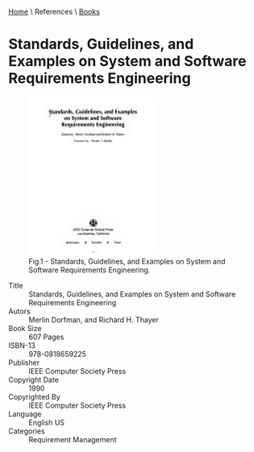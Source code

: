 [Home](../../index.md) \ References \ [Books](list.md)

# Standards, Guidelines, and Examples on System and Software Requirements Engineering

<figure>
  <img src="Standards-Guidelines-and-Examples-on-System-and-Software-Requirements-Engineering.png" alt="Standards, Guidelines, and Examples on System and Software Requirements Engineering" style="width:250px">
  <figcaption>Fig.1 - Standards, Guidelines, and Examples on System and Software Requirements Engineering.</figcaption>
</figure>

<div itemscope="" itemtype="https://schema.org/Book">
   <meta itemprop="bookFormat" content="EBook/DAISY3"/>
   <meta itemprop="accessibilityFeature" content="largePrint/CSSEnabled"/>
   <meta itemprop="accessibilityFeature" content="highContrast/CSSEnabled"/>
   <meta itemprop="accessibilityFeature" content="resizeText/CSSEnabled"/>
   <meta itemprop="accessibilityFeature" content="displayTransformability"/>
   <meta itemprop="accessibilityFeature" content="longDescription"/>
   <meta itemprop="accessibilityFeature" content="alternativeText"/>
   <meta itemprop="accessibilityControl" content="fullKeyboardControl"/>
   <meta itemprop="accessibilityControl" content="fullMouseControl"/>
   <meta itemprop="accessibilityHazard" content="noFlashingHazard"/>
   <meta itemprop="accessibilityHazard" content="noMotionSimulationHazard"/>
   <meta itemprop="accessibilityHazard" content="noSoundHazard"/>
   <meta itemprop="accessibilityAPI" content="ARIA"/>

   <dl>
      <dt>Title</dt>
      <dd itemprop="name">Standards, Guidelines, and Examples on System and Software Requirements Engineering</dd>
	  <dt>Autors</dt>
	  <dd itemprop="author" itemtype="https://schema.org/Person" itemscope=""><span itemprop="name">Merlin Dorfman</span>, and <span itemprop="name">Richard H. Thayer</span></dd>
      <dt>Book Size</dt>
      <dd><span itemprop="numberOfPages">607</span> Pages</dd>
      <dt>ISBN-13</dt>
      <dd itemprop="isbn">978-0818659225</dd>
      <dt>Publisher</dt>
      <dd itemprop="publisher" itemtype="https://schema.org/Organization" itemscope=""><span itemprop="name">IEEE Computer Society Press</span></dd>
      <dt>Copyright Date</dt>
      <dd itemprop="copyrightYear">1990</dd>
      <dt>Copyrighted By</dt>
      <dd itemprop="copyrightHolder" itemtype="https://schema.org/Organization" itemscope=""><span itemprop="name">IEEE Computer Society Press</span></dd>
      <dt>Language</dt>
      <dd><meta itemprop="inLanguage" content="en-US"/>English US</dd>
      <dt>Categories</dt>
      <dd><span itemprop="genre">Requirement Management</span></span></dd>
   </dl>
</div>
